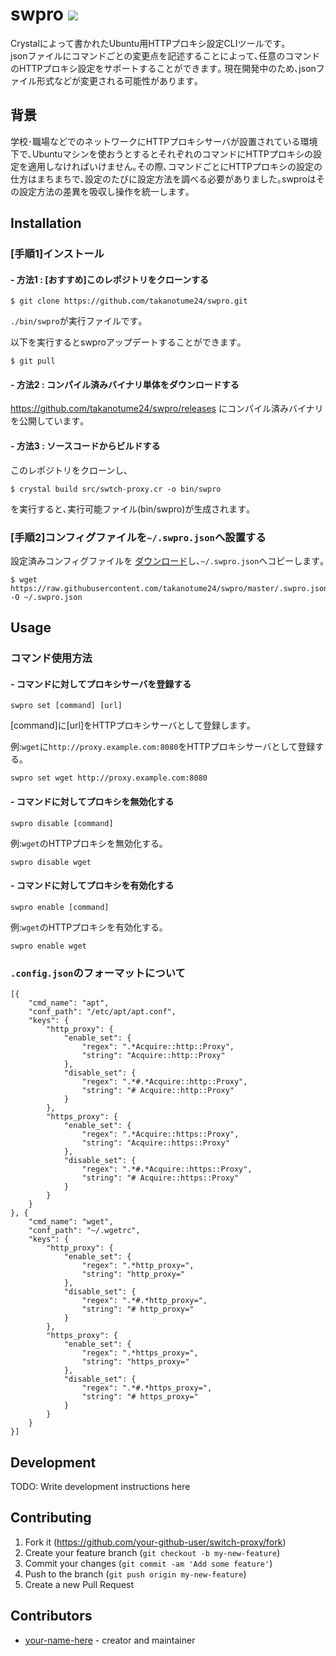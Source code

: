 # swpro ![](https://github.com/takanotume24/swpro/workflows/Crystal%20CI/badge.svg)
Crystalによって書かれたUbuntu用HTTPプロキシ設定CLIツールです｡    
jsonファイルにコマンドごとの変更点を記述することによって､任意のコマンドのHTTPプロキシ設定をサポートすることができます｡
現在開発中のため､jsonファイル形式などが変更される可能性があります｡

## 背景
学校･職場などでのネットワークにHTTPプロキシサーバが設置されている環境下で､Ubuntuマシンを使おうとするとそれぞれのコマンドにHTTPプロキシの設定を適用しなければいけません｡その際､コマンドごとにHTTPプロキシの設定の仕方はまちまちで､設定のたびに設定方法を調べる必要がありました｡swproはその設定方法の差異を吸収し操作を統一します｡

## Installation
### [手順1]インストール
#### - 方法1 : [おすすめ]このレポジトリをクローンする
```
$ git clone https://github.com/takanotume24/swpro.git
```
``./bin/swpro``が実行ファイルです｡

以下を実行するとswproアップデートすることができます｡
```
$ git pull
```

#### - 方法2 : コンパイル済みバイナリ単体をダウンロードする
https://github.com/takanotume24/swpro/releases にコンパイル済みバイナリを公開しています｡

#### - 方法3 : ソースコードからビルドする
このレポジトリをクローンし､
```
$ crystal build src/swtch-proxy.cr -o bin/swpro
```
を実行すると､実行可能ファイル(bin/swpro)が生成されます｡

### [手順2]コンフィグファイルを``~/.swpro.json``へ設置する
設定済みコンフィグファイルを  [ダウンロード](https://raw.githubusercontent.com/takanotume24/swpro/master/.swpro.json)し､``~/.swpro.json``へコピーします｡
```
$ wget https://raw.githubusercontent.com/takanotume24/swpro/master/.swpro.json -O ~/.swpro.json
```


## Usage
### コマンド使用方法


#### - コマンドに対してプロキシサーバを登録する
```
swpro set [command] [url]
```
[command]に[url]をHTTPプロキシサーバとして登録します｡  
   
例:``wget``に``http://proxy.example.com:8080``をHTTPプロキシサーバとして登録する｡  
```
swpro set wget http://proxy.example.com:8080
```
#### - コマンドに対してプロキシを無効化する
```
swpro disable [command]
```
例:``wget``のHTTPプロキシを無効化する｡
```
swpro disable wget
```
#### - コマンドに対してプロキシを有効化する
```
swpro enable [command]
```
例:``wget``のHTTPプロキシを有効化する｡
```
swpro enable wget
```

### ``.config.json``のフォーマットについて

```
[{
    "cmd_name": "apt",
    "conf_path": "/etc/apt/apt.conf",
    "keys": {
        "http_proxy": {
            "enable_set": {
                "regex": ".*Acquire::http::Proxy",
                "string": "Acquire::http::Proxy"
            },
            "disable_set": {
                "regex": ".*#.*Acquire::http::Proxy",
                "string": "# Acquire::http::Proxy"
            }
        },
        "https_proxy": {
            "enable_set": {
                "regex": ".*Acquire::https::Proxy",
                "string": "Acquire::https::Proxy"
            },
            "disable_set": {
                "regex": ".*#.*Acquire::https::Proxy",
                "string": "# Acquire::https::Proxy"
            }
        }
    }
}, {
    "cmd_name": "wget",
    "conf_path": "~/.wgetrc",
    "keys": {
        "http_proxy": {
            "enable_set": {
                "regex": ".*http_proxy=",
                "string": "http_proxy="
            },
            "disable_set": {
                "regex": ".*#.*http_proxy=",
                "string": "# http_proxy="
            }
        },
        "https_proxy": {
            "enable_set": {
                "regex": ".*https_proxy=",
                "string": "https_proxy="
            },
            "disable_set": {
                "regex": ".*#.*https_proxy=",
                "string": "# https_proxy="
            }
        }
    }
}]
```


## Development

TODO: Write development instructions here

## Contributing

1. Fork it (<https://github.com/your-github-user/switch-proxy/fork>)
2. Create your feature branch (`git checkout -b my-new-feature`)
3. Commit your changes (`git commit -am 'Add some feature'`)
4. Push to the branch (`git push origin my-new-feature`)
5. Create a new Pull Request

## Contributors

- [your-name-here](https://github.com/your-github-user) - creator and maintainer
